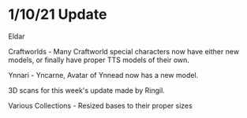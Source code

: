 # 1/10/21 Update

Eldar

Craftworlds - Many Craftworld special characters now have either new models, or finally have proper TTS models of their own.

Ynnari - Yncarne, Avatar of Ynnead now has a new model.

3D scans for this week's update made by Ringil.


Various Collections - Resized bases to their proper sizes
